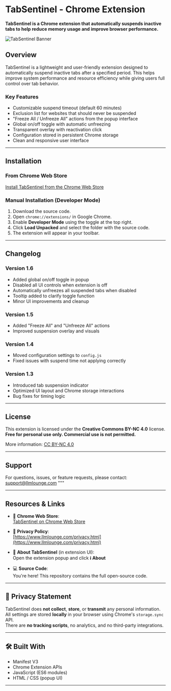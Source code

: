 # TabSentinel - Chrome Extension

**TabSentinel is a Chrome extension that automatically suspends inactive tabs to help reduce memory usage and improve browser performance.**

![TabSentinel Banner](https://www.llmlounge.com/tabsentinel/tabsentinel.jpg)

## Overview

TabSentinel is a lightweight and user-friendly extension designed to automatically suspend inactive tabs after a specified period. This helps improve system performance and resource efficiency while giving users full control over tab behavior.

### Key Features

- Customizable suspend timeout (default 60 minutes)
- Exclusion list for websites that should never be suspended
- "Freeze All / Unfreeze All" actions from the popup interface
- Global on/off toggle with automatic unfreezing
- Transparent overlay with reactivation click
- Configuration stored in persistent Chrome storage
- Clean and responsive user interface

---

## Installation

### From Chrome Web Store

[Install TabSentinel from the Chrome Web Store](https://chromewebstore.google.com/detail/flhkincklolocahijdbecbmlkdnjpmhc?utm_source=item-share-cb)

### Manual Installation (Developer Mode)

1. Download the source code.
2. Open `chrome://extensions/` in Google Chrome.
3. Enable **Developer Mode** using the toggle at the top right.
4. Click **Load Unpacked** and select the folder with the source code.
5. The extension will appear in your toolbar.

---

## Changelog

### Version 1.6

- Added global on/off toggle in popup
- Disabled all UI controls when extension is off
- Automatically unfreezes all suspended tabs when disabled
- Tooltip added to clarify toggle function
- Minor UI improvements and cleanup

### Version 1.5

- Added "Freeze All" and "Unfreeze All" actions
- Improved suspension overlay and visuals

### Version 1.4

- Moved configuration settings to `config.js`
- Fixed issues with suspend time not applying correctly

### Version 1.3

- Introduced tab suspension indicator
- Optimized UI layout and Chrome storage interactions
- Bug fixes for timing logic

---

## License

This extension is licensed under the **Creative Commons BY-NC 4.0** license.  
**Free for personal use only. Commercial use is not permitted.**

More information: [CC BY-NC 4.0](https://creativecommons.org/licenses/by-nc/4.0/)

---

## Support

For questions, issues, or feature requests, please contact: [support@llmlounge.com](mailto:support@llmlounge.com)
"""

---

## Resources & Links

- 🛒 **Chrome Web Store**:  
  [TabSentinel on Chrome Web Store](https://chromewebstore.google.com/detail/tabsentinel-tab-suspender/flhkincklolocahijdbecbmlkdnjpmhc)

- 🔐 **Privacy Policy**:  
  [https://www.llmlounge.com/privacy.html](https://www.llmlounge.com/privacy.html)

- 📄 **About TabSentinel** (in extension UI):  
  Open the extension popup and click **ℹ️ About**

- 💻 **Source Code**:  
  You're here! This repository contains the full open-source code.

---

## 🔐 Privacy Statement

TabSentinel does **not collect**, **store**, or **transmit** any personal information.  
All settings are stored **locally** in your browser using Chrome's `storage.sync` API.  
There are **no tracking scripts**, no analytics, and no third-party integrations.

---

## 🛠 Built With

- Manifest V3
- Chrome Extension APIs
- JavaScript (ES6 modules)
- HTML / CSS (popup UI)

---
